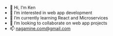 - 👋 Hi, I’m Ken
- 👀 I’m interested in web app development
- 🌱 I’m currently learning React and Microservices
- 💞️ I’m looking to collaborate on web app projects
- 📫 nagamine.com@gmail.com

<!---
nagamine-ken/nagamine-ken is a ✨ special ✨ repository because its `README.md` (this file) appears on your GitHub profile.
You can click the Preview link to take a look at your changes.
--->
